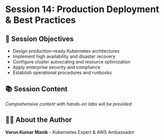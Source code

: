# Session 14: Production Deployment & Best Practices

## 🎯 **Session Objectives**
- Design production-ready Kubernetes architectures
- Implement high availability and disaster recovery
- Configure cluster autoscaling and resource optimization
- Apply enterprise security and compliance
- Establish operational procedures and runbooks

## 📚 **Session Content**
*Comprehensive content with hands-on labs will be provided*

## 👨‍💻 **About the Author**
**Varun Kumar Manik** - Kubernetes Expert & AWS Ambassador
